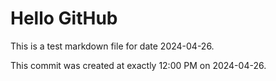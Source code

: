 # Hello GitHub
This is a test markdown file for date 2024-04-26.

This commit was created at exactly 12:00 PM on 2024-04-26.
